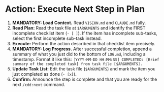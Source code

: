 # Action: Execute Next Step in Plan

1.  **MANDATORY: Load Context.** Read `VISION.md` and `CLAUDE.md` fully.
2.  **Read Plan:** Read the task file at `$ARGUMENTS` and identify the FIRST incomplete checklist item (`- [ ]`). If the item has incomplete sub-tasks, select the first incomplete sub-task instead.
3.  **Execute:** Perform the action described in that checklist item precisely.
4.  **MANDATORY: Log Progress.** After successful completion, append a summary of what you just did to the bottom of `LOG.md`, including a timestamp. Format it like this: `[YYYY-MM-DD HH:MM:SS] COMPLETED: [Brief summary of the completed task] from task file [$ARGUMENTS].`
5.  **Update Task List:** Edit the task file (`$ARGUMENTS`) and mark the item you just completed as done (`- [x]`).
6.  **Confirm:** Announce the step is complete and that you are ready for the next `/cdd:next` command.
